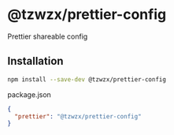 # @tzwzx/prettier-config

Prettier shareable config

## Installation

```bash
npm install --save-dev @tzwzx/prettier-config
```

package.json

```json
{
  "prettier": "@tzwzx/prettier-config"
}
```
